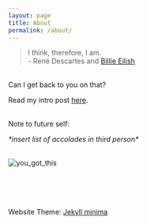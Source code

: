 ```yaml
---
layout: page
title: About
permalink: /about/
---
```


> I think, therefore, I am. <br /> 
<span>- René Descartes and [Billie Eilish](https://www.youtube.com/watch?v=RUQl6YcMalg)</span>

\
Can I get back to you on that? 

Read my intro post [here](https://melanieemah.github.io/daily/2024/10/07/welcome.html).

\
Note to future self: 

*\*insert list of accolades in third person\**

\
<img src="../images/you_got_this.jpg" alt="you_got_this">

\
\
\
\
Website Theme: [Jekyll minima](https://github.com/jekyll/minima)